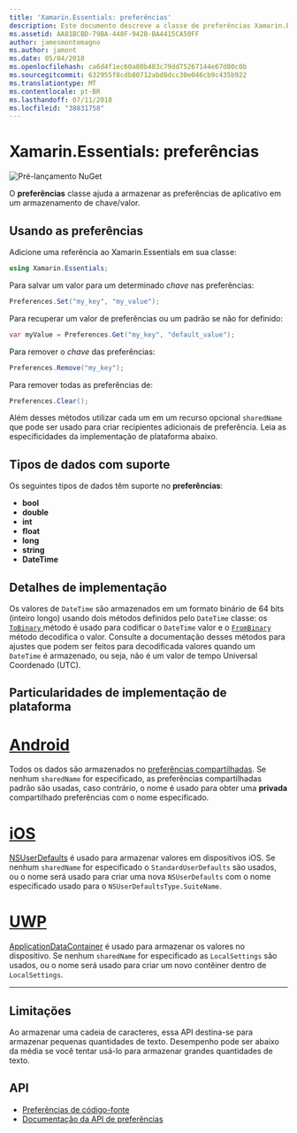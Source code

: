 ```yaml
---
title: 'Xamarin.Essentials: preferências'
description: Este documento descreve a classe de preferências Xamarin.Essentials, que salva as preferências de aplicativo em um repositório de chave/valor. Ele aborda como usar a classe e os tipos de dados que podem ser armazenados.
ms.assetid: AA81BCBD-79BA-448F-942B-BA4415CA50FF
author: jamesmontemagno
ms.author: jamont
ms.date: 05/04/2018
ms.openlocfilehash: ca6d4f1ec60a80b483c79dd75267144e67d80c0b
ms.sourcegitcommit: 632955f8cdb80712abd8dcc30e046cb9c435b922
ms.translationtype: MT
ms.contentlocale: pt-BR
ms.lasthandoff: 07/11/2018
ms.locfileid: "38831758"
---
```

# <a name="xamarinessentials-preferences"></a>Xamarin.Essentials: preferências

![Pré-lançamento NuGet](~/media/shared/pre-release.png)

O **preferências** classe ajuda a armazenar as preferências de aplicativo em um armazenamento de chave/valor.

## <a name="using-preferences"></a>Usando as preferências

Adicione uma referência ao Xamarin.Essentials em sua classe:

```csharp
using Xamarin.Essentials;
```

Para salvar um valor para um determinado _chave_ nas preferências:

```csharp
Preferences.Set("my_key", "my_value");
```

Para recuperar um valor de preferências ou um padrão se não for definido:

```csharp
var myValue = Preferences.Get("my_key", "default_value");
```

Para remover o _chave_ das preferências:

```csharp
Preferences.Remove("my_key");
```

Para remover todas as preferências de:

```csharp
Preferences.Clear();
```

Além desses métodos utilizar cada um em um recurso opcional `sharedName` que pode ser usado para criar recipientes adicionais de preferência. Leia as especificidades da implementação de plataforma abaixo.

## <a name="supported-data-types"></a>Tipos de dados com suporte

Os seguintes tipos de dados têm suporte no **preferências**:

- **bool**
- **double**
- **int**
- **float**
- **long**
- **string**
- **DateTime**

## <a name="implementation-details"></a>Detalhes de implementação

Os valores de `DateTime` são armazenados em um formato binário de 64 bits (inteiro longo) usando dois métodos definidos pelo `DateTime` classe: os [ `ToBinary` ](xref:System.DateTime.ToBinary) método é usado para codificar o `DateTime` valor e o [ `FromBinary` ](xref:System.DateTime.FromBinary(System.Int64)) método decodifica o valor. Consulte a documentação desses métodos para ajustes que podem ser feitos para decodificada valores quando um `DateTime` é armazenado, ou seja, não é um valor de tempo Universal Coordenado (UTC).

## <a name="platform-implementation-specifics"></a>Particularidades de implementação de plataforma

# <a name="androidtabandroid"></a>[Android](#tab/android)

Todos os dados são armazenados no [preferências compartilhadas](https://developer.android.com/training/data-storage/shared-preferences.html). Se nenhum `sharedName` for especificado, as preferências compartilhadas padrão são usadas, caso contrário, o nome é usado para obter uma **privada** compartilhado preferências com o nome especificado.

# <a name="iostabios"></a>[iOS](#tab/ios)

[NSUserDefaults](https://docs.microsoft.com/en-us/xamarin/ios/app-fundamentals/user-defaults) é usado para armazenar valores em dispositivos iOS. Se nenhum `sharedName` for especificado o `StandardUserDefaults` são usados, ou o nome será usado para criar uma nova `NSUserDefaults` com o nome especificado usado para o `NSUserDefaultsType.SuiteName`.

# <a name="uwptabuwp"></a>[UWP](#tab/uwp)

[ApplicationDataContainer](https://docs.microsoft.com/en-us/uwp/api/windows.storage.applicationdatacontainer) é usado para armazenar os valores no dispositivo. Se nenhum `sharedName` for especificado as `LocalSettings` são usados, ou o nome será usado para criar um novo contêiner dentro de `LocalSettings`.

--------------

## <a name="limitations"></a>Limitações

Ao armazenar uma cadeia de caracteres, essa API destina-se para armazenar pequenas quantidades de texto.  Desempenho pode ser abaixo da média se você tentar usá-lo para armazenar grandes quantidades de texto.

## <a name="api"></a>API

- [Preferências de código-fonte](https://github.com/xamarin/Essentials/tree/master/Xamarin.Essentials/Preferences)
- [Documentação da API de preferências](xref:Xamarin.Essentials.Preferences)

